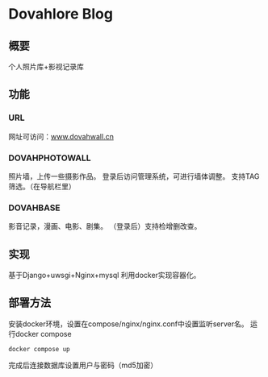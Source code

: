 ﻿# Dovahlore Blog
## 概要
个人照片库+影视记录库
## 功能
### URL
网址可访问：www.dovahwall.cn
### DOVAHPHOTOWALL 
照片墙，上传一些摄影作品。
登录后访问管理系统，可进行墙体调整。
支持TAG筛选。（在导航栏里）
### DOVAHBASE
影音记录，漫画、电影、剧集。
（登录后）支持检增删改查。
## 实现
基于Django+uwsgi+Nginx+mysql
利用docker实现容器化。
## 部署方法
安装docker环境，设置在compose/nginx/nginx.conf中设置监听server名。
运行docker compose
```
docker compose up
```
完成后连接数据库设置用户与密码（md5加密）
